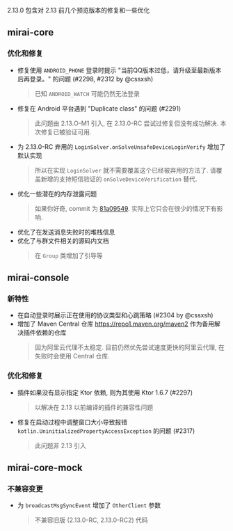 2.13.0 包含对 2.13 前几个预览版本的修复和一些优化

## mirai-core

### 优化和修复

[81a09549]: https://github.com/mamoe/mirai/commit/81a09549e7aba454af7516f146856b3589f1b547

- 修复使用 `ANDROID_PHONE` 登录时提示 "当前QQ版本过低，请升级至最新版本后再登录。" 的问题 (#2298, #2312 by @cssxsh)
  > 已知 `ANDROID_WATCH` 可能仍然无法登录
- 修复在 Android 平台遇到 "Duplicate class" 的问题 (#2291)
  > 此问题由 2.13.O-M1 引入, 在 2.13.0-RC 尝试过修复但没有成功解决. 本次修复已被验证可用.
- 为 2.13.0-RC 弃用的 `LoginSolver.onSolveUnsafeDeviceLoginVerify` 增加了默认实现
  > 所以在实现 `LoginSolver` 就不需要覆盖这个已经被弃用的方法了. 请覆盖新增的支持短信验证的 `onSolveDeviceVerification` 替代.
- 优化一些潜在的内存泄露问题
  > 如果你好奇, commit 为 [81a09549]. 实际上它只会在很少的情况下有影响.
- 优化了在发送消息失败时的堆栈信息
- 优化了与群文件相关的源码内文档
  > 在 `Group` 类增加了引导等

## mirai-console

### 新特性

- 在自动登录时展示正在使用的协议类型和心跳策略 (#2304 by @cssxsh)
- 增加了 Maven Central 仓库 <https://repo1.maven.org/maven2> 作为备用解决插件依赖的仓库
  > 因为阿里云代理不太稳定. 目前仍然优先尝试速度更快的阿里云代理, 在失败时会使用 Central 仓库.

### 优化和修复

- 插件如果没有显示指定 Ktor 依赖, 则为其使用 Ktor 1.6.7 (#2297)
  > 以解决在 2.13 以前编译的插件的兼容性问题
- 修复在启动过程中调整窗口大小导致报错 `kotlin.UninitializedPropertyAccessException` 的问题 (#2317)
  > 此问题非 2.13 引入

## mirai-core-mock

### 不兼容变更

- 为 `broadcastMsgSyncEvent` 增加了 `OtherClient` 参数
  > 不兼容旧版 (2.13.0-RC, 2.13.0-RC2) 代码